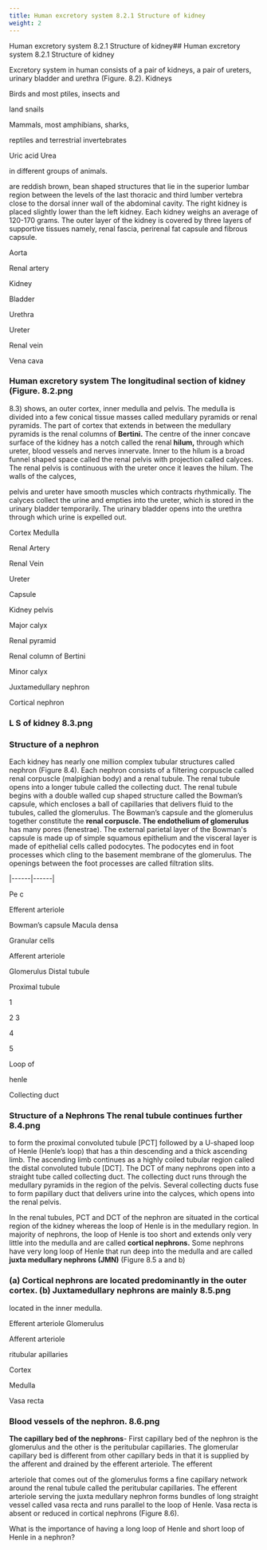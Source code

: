 ```yaml
---
title: Human excretory system 8.2.1 Structure of kidney
weight: 2
---
```


Human excretory system 8.2.1 Structure of kidney## Human excretory system 8.2.1 Structure of kidney


Excretory system in human consists of a pair of kidneys, a pair of ureters, urinary bladder and urethra (Figure. 8.2). Kidneys

Birds and most ptiles, insects and

land snails

Mammals, most amphibians, sharks,

reptiles and terrestrial invertebrates

Uric acid Urea

in different groups of animals.




  

are reddish brown, bean shaped structures that lie in the superior lumbar region between the levels of the last thoracic and third lumber vertebra close to the dorsal inner wall of the abdominal cavity. The right kidney is placed slightly lower than the left kidney. Each kidney weighs an average of 120-170 grams. The outer layer of the kidney is covered by three layers of supportive tissues namely, renal fascia, perirenal fat capsule and fibrous capsule.

Aorta

Renal artery

Kidney

Bladder

Urethra

Ureter

Renal vein

Vena cava

### Human excretory system The longitudinal section of kidney (Figure. 8.2.png


8.3) shows, an outer cortex, inner medulla and pelvis. The medulla is divided into a few conical tissue masses called medullary pyramids or renal pyramids. The part of cortex that extends in between the medullary pyramids is the renal columns of **Bertini.** The centre of the inner concave surface of the kidney has a notch called the renal **hilum,** through which ureter, blood vessels and nerves innervate. Inner to the hilum is a broad funnel shaped space called the renal pelvis with projection called calyces. The renal pelvis is continuous with the ureter once it leaves the hilum. The walls of the calyces,  

pelvis and ureter have smooth muscles which contracts rhythmically. The calyces collect the urine and empties into the ureter, which is stored in the urinary bladder temporarily. The urinary bladder opens into the urethra through which urine is expelled out.

Cortex Medulla

Renal Artery

Renal Vein

Ureter

Capsule

Kidney pelvis

Major calyx

Renal pyramid

Renal column of Bertini

Minor calyx

Juxtamedullary nephron

Cortical nephron

### L S of kidney 8.3.png


### Structure of a nephron


Each kidney has nearly one million complex tubular structures called nephron (Figure 8.4). Each nephron consists of a filtering corpuscle called renal corpuscle (malpighian body) and a renal tubule. The renal tubule opens into a longer tubule called the collecting duct. The renal tubule begins with a double walled cup shaped structure called the Bowman’s capsule, which encloses a ball of capillaries that delivers fluid to the tubules, called the glomerulus. The Bowman’s capsule and the glomerulus together constitute the **renal corpuscle. The endothelium of glomerulus** has many pores (fenestrae). The external parietal layer of the Bowman's capsule is made up of simple squamous epithelium and the visceral layer is made of epithelial cells called podocytes. The podocytes end in foot processes which cling to the basement membrane of the glomerulus. The openings between the foot processes are called filtration slits.







|------|------|

  

Pe c

Efferent arteriole

Bowman’s capsule Macula densa

Granular cells

Afferent arteriole

Glomerulus Distal tubule

Proximal tubule

1

2 3

4

5

Loop of

henle

Collecting duct

### Structure of a Nephrons The renal tubule continues further 8.4.png


to form the proximal convoluted tubule \[PCT\] followed by a U-shaped loop of Henle (Henle’s loop) that has a thin descending and a thick ascending limb. The ascending limb continues as a highly coiled tubular region called the distal convoluted tubule \[DCT\]. The DCT of many nephrons open into a straight tube called collecting duct. The collecting duct runs through the medullary pyramids in the region of the pelvis. Several collecting ducts fuse to form papillary duct that delivers urine into the calyces, which opens into the renal pelvis.

In the renal tubules, PCT and DCT of the nephron are situated in the cortical region of the kidney whereas the loop of Henle is in the medullary region. In majority of nephrons, the loop of Henle is too short and extends only very little into the medulla and are called **cortical nephrons.** Some nephrons have very long loop of Henle that run deep into the medulla and are called **juxta medullary nephrons (JMN)** (Figure 8.5 a and b)  

### (a) Cortical nephrons are located predominantly in the outer cortex. (b) Juxtamedullary nephrons are mainly 8.5.png


located in the inner medulla.

Efferent arteriole Glomerulus

Afferent arteriole

ritubular apillaries

Cortex

Medulla

Vasa recta

### Blood vessels of the nephron. 8.6.png


**The capillary bed of the nephrons**\- First capillary bed of the nephron is the glomerulus and the other is the peritubular capillaries. The glomerular capillary bed is different from other capillary beds in that it is supplied by the afferent and drained by the efferent arteriole. The efferent




  

arteriole that comes out of the glomerulus forms a fine capillary network around the renal tubule called the peritubular capillaries. The efferent arteriole serving the juxta medullary nephron forms bundles of long straight vessel called vasa recta and runs parallel to the loop of Henle. Vasa recta is absent or reduced in cortical nephrons (Figure 8.6).

What is the importance of having a long loop of Henle and short loop of Henle in a nephron?


